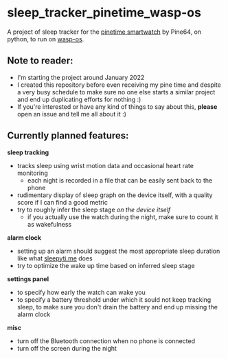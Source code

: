# sleep_tracker_pinetime_wasp-os
A project of sleep tracker for the [pinetime smartwatch](https://pine64.com/product/pinetime-smartwatch-sealed/) by Pine64, on python, to run on [wasp-os](https://github.com/daniel-thompson/wasp-os).

## Note to reader:
* I'm starting the project around January 2022
* I created this repository before even receiving my pine time and despite a very busy schedule to make sure no one else starts a similar project and end up duplicating efforts for nothing :)
* If you're interested or have any kind of things to say about this, **please** open an issue and tell me all about it :)

## Currently planned features:
**sleep tracking**
* tracks sleep using wrist motion data and occasional heart rate monitoring
    * each night is recorded in a file that can be easily sent back to the phone
* rudimentary display of sleep graph on the device itself, with a quality score if I can find a good metric
* try to roughly infer the sleep stage *on the device itself*
    * if you actually use the watch during the night, make sure to count it as wakefulness

**alarm clock**
* setting up an alarm should suggest the most appropriate sleep duration like what [sleepyti.me](http://sleepyti.me) does
* try to optimize the wake up time based on inferred sleep stage

**settings panel**
* to specify how early the watch can wake you
* to specify a battery threshold under which it sould not keep tracking sleep, to make sure you don't drain the battery and end up missing the alarm clock

**misc**
* turn off the Bluetooth connection when no phone is connected
* turn off the screen during the night
